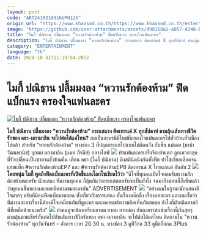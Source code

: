 ```yaml
---
layout: post
code: "ART2410310916UPH12X"
origin_url: "https://www.khaosod.co.th/https://www.khaosod.co.th/entertainment/drama/news_9483266"
image: "https://github.com/user-attachments/assets/d98168a2-a857-4248-b7e9-7630af86d733"
title: "ไมกี้ ปณิธาน ปลื้มมงลง “หวานรักต้องห้าม” ฟีดแบ็กแรง ครองใจแฟนละคร"
description: "ไมกี้ ปณิธาน ปลื้มมงลง “หวานรักต้องห้าม” กระแสแรง ติดเทรนด์ X ทุกสัปดาห์ ตามลุ้นเส้นทางชีวิตรักของ คธา-ผกามาลิน จะไปต่อได้แค่ไหน?"
category: "ENTERTAINMENT"
language: "th"
date: 2024-10-31T11:19:54.207Z
---
```


# ไมกี้ ปณิธาน ปลื้มมงลง “หวานรักต้องห้าม” ฟีดแบ็กแรง ครองใจแฟนละคร

[![ไมกี้ ปณิธาน ปลื้มมงลง “หวานรักต้องห้าม” ฟีดแบ็กแรง ครองใจแฟนละคร](https://www.khaosod.co.th/wpapp/uploads/2024/10/ปกขาว4คำ-เส้น-38.jpg "ไมกี้ ปณิธาน ปลื้มมงลง “หวานรักต้องห้าม” ฟีดแบ็กแรง ครองใจแฟนละคร")](https://www.khaosod.co.th/wpapp/uploads/2024/10/ปกขาว4คำ-เส้น-38.jpg)

**ไมกี้ ปณิธาน ปลื้มมงลง “หวานรักต้องห้าม” กระแสแรง ติดเทรนด์ X ทุกสัปดาห์ ตามลุ้นเส้นทางชีวิตรักของ คธา-ผกามาลิน จะไปต่อได้แค่ไหน?**
สมเป็นละครมิติใหม่ที่ครองใจแฟนละครไปทั่วบ้านทั่วเมืองไปแล้ว สำหรับ “หวานรักต้องห้าม” ทางช่อง 3 ที่ปลุกกระแสไปแบบไม่ผิดหวัง กับซีน แม่เคท (มาช่า วัฒนพานิช) บุกตบ ผกามาลิน (แมท ภีรนีย์) กลางไลฟ์
![](https://www.khaosod.co.th/wpapp/uploads/2024/10/J49A8431-696x464.jpg)
ทำแฟนละครเกร็งจิกเท้าแตก ลูกเทวดาสุดที่รักเปลี่ยนเป็นซาตานชั่วข้ามคืน เตือน คธา (ไมกี้ ปณิธาน) ดึงสตินิดนึงกันทั้งฟีด ทำโซเชียลเดือดจนแฮชแท็ก #หวานรักต้องห้ามEP7 และ #หวานรักต้องห้ามEP8 ติดเทรนด์ X ไทยแลนด์ อันดับ 2
![](https://www.khaosod.co.th/wpapp/uploads/2024/10/S__32759821_0-688x696.jpg)
**โดยหนุ่ม ไมกี้ พูดถึงฟีดแบ็กละครที่เปิดขึ้นบนโลกโซเชียลไว้ว่า** “ดีใจที่ทุกคนเปิดใจยอมรับหวานรักต้องห้ามนะครับ นักแสดง ทีมงานทุกคน ก็ลุ้นกันว่ากระแสตอบรับจะเป็นยังไง จนมาถึงตอนนี้ก็เห็นแล้วว่าทุกคนชื่นชอบและคอยติดตามชมละครกัน”
ADVERTISEMENT
![](https://www.khaosod.co.th/wpapp/uploads/2024/10/S__32759823_0-696x664.jpg)
“อย่างผมในฐานะนักแสดงดีใจมากๆ ครับที่มีคนฟีดแบ็กมาตลอด ทั้งเกี่ยวกับการแสดง ทั้งเรื่องแอ๊กติ้ง เรื่องบทละคร และผมเชื่อว่าทีมงานละครเรื่องนี้ต้องดีใจเหมือนกันที่ดูละคร และคอยแชร์ความคิดเห็นกันตลอด ยังไงก็ฝากติดตามอีพีที่เหลือด้วยนะครับ”
![](https://www.khaosod.co.th/wpapp/uploads/2024/10/S__32833559_0-613x696.jpg)
ทำคนดูจะต้องเตรียมยาดม ยาอม ยาหม่อง กับละครรสแซ่บเรื่องนี้กันสุดๆ ตามลุ้นตามเชียร์กันต่อไปกับเส้นทางชีวิตรักของ คธา-ผกามาลิน จะไปต่อได้แค่ไหน ติดตามใน “หวานรักต้องห้าม” ทุกวันจันทร์ – อังคาร เวลา 20.30 น. ทางช่อง 3 ดูทีวีกด 33 ดูมือถือกด 3Plus